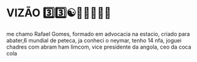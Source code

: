 # VIZÃO 3️⃣3️⃣☯️🤟🤟👺👺👺

me chamo Rafael Gomes, formado em advocacia na estacio, criado para abater,6 mundial de peteca, ja conheci o neymar, tenho 14 nfa, joguei chadres com abram ham limcom, vice presidente da angola, ceo da coca cola 


